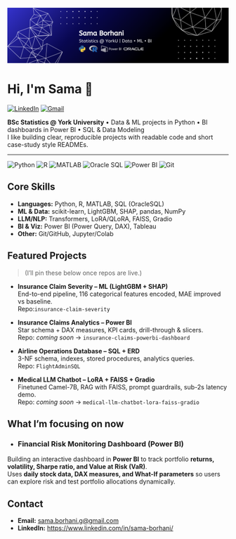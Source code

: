 ![Banner](./banner.png)

# Hi, I'm Sama 👋
[![LinkedIn](https://img.shields.io/badge/LinkedIn-0077B5?style=for-the-badge&logo=linkedin&logoColor=white)](https://www.linkedin.com/in/sama-borhani/)
[![Gmail](https://img.shields.io/badge/Gmail-D14836?style=for-the-badge&logo=gmail&logoColor=white)](mailto:sama.borhani.g@gmail.com)

**BSc Statistics @ York University** • Data & ML projects in Python • BI dashboards in Power BI • SQL & Data Modeling  
I like building clear, reproducible projects with readable code and short case-study style READMEs.


---
<p align="left">
  <img src="https://cdn.jsdelivr.net/gh/devicons/devicon/icons/python/python-original.svg" alt="Python" width="40" height="40"/>
  <img src="https://cdn.jsdelivr.net/gh/devicons/devicon/icons/r/r-original.svg" alt="R" width="40" height="40"/>
  <img src="https://cdn.jsdelivr.net/gh/devicons/devicon/icons/matlab/matlab-original.svg" alt="MATLAB" width="40" height="40"/>
  <img src="https://cdn.jsdelivr.net/gh/devicons/devicon/icons/oracle/oracle-original.svg" alt="Oracle SQL" width="40" height="40"/>
  <img src="https://upload.wikimedia.org/wikipedia/commons/c/cf/New_Power_BI_Logo.svg" alt="Power BI" width="40" height="40"/>
  <img src="https://cdn.jsdelivr.net/gh/devicons/devicon/icons/git/git-original.svg" alt="Git" width="40" height="40"/>
</p>

##  Core Skills
- **Languages:** Python, R, MATLAB, SQL (OracleSQL)
- **ML & Data:** scikit-learn, LightGBM, SHAP, pandas, NumPy
- **LLM/NLP:** Transformers, LoRA/QLoRA, FAISS, Gradio
- **BI & Viz:** Power BI (Power Query, DAX), Tableau
- **Other:** Git/GitHub, Jupyter/Colab


##  Featured Projects
> (I’ll pin these below once repos are live.)
- **Insurance Claim Severity – ML (LightGBM + SHAP)**  
  End-to-end pipeline, 116 categorical features encoded, MAE improved vs baseline.  
  Repo:`insurance-claim-severity`

- **Insurance Claims Analytics – Power BI**  
  Star schema + DAX measures, KPI cards, drill-through & slicers.  
  Repo: _coming soon_ → `insurance-claims-powerbi-dashboard`

- **Airline Operations Database – SQL + ERD**  
  3-NF schema, indexes, stored procedures, analytics queries.  
  Repo: `FlightAdminSQL`

- **Medical LLM Chatbot – LoRA + FAISS + Gradio**  
  Finetuned Camel-7B, RAG with FAISS, prompt guardrails, sub-2s latency demo.  
  Repo: _coming soon_ → `medical-llm-chatbot-lora-faiss-gradio`

##  What I’m focusing on now
- ### Financial Risk Monitoring Dashboard (Power BI)
Building an interactive dashboard in **Power BI** to track portfolio **returns, volatility, Sharpe ratio, and Value at Risk (VaR)**.  
Uses **daily stock data, DAX measures, and What-If parameters** so users can explore risk and test portfolio allocations dynamically.



##  Contact
- **Email:** sama.borhani.g@gmail.com  
- **LinkedIn:** https://www.linkedin.com/in/sama-borhani/

<!--
This is a special profile README. Repos to pin once created:
insurance-claim-severity-ml
insurance-claims-powerbi-dashboard
FlightAdminSQL
medical-llm-chatbot-lora-faiss-gradio
-->
